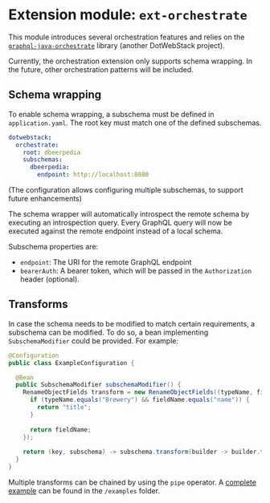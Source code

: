 # Extension module: `ext-orchestrate`

This module introduces several orchestration features and relies on the [`graphql-java-orchestrate`](https://github.com/dotwebstack/graphql-java-orchestrate) library (another DotWebStack project).

Currently, the orchestration extension only supports schema wrapping. In the future, other orchestration patterns will be included.

## Schema wrapping

To enable schema wrapping, a subschema must be defined in `application.yaml`. The root key must match one of the defined subschemas.

```yaml
dotwebstack:
  orchestrate:
    root: dbeerpedia
    subschemas:
      dbeerpedia:
        endpoint: http://localhost:8080
```

(The configuration allows configuring multiple subschemas, to support future enhancements)

The schema wrapper will automatically introspect the remote schema by executing an introspection query.
Every GraphQL query will now be executed against the remote endpoint instead of a local schema.

Subschema properties are:
* `endpoint`: The URI for the remote GraphQL endpoint
* `bearerAuth`: A bearer token, which will be passed in the `Authorization` header (optional).

## Transforms

In case the schema needs to be modified to match certain requirements, a subschema can be modified. To do so, a bean 
implementing `SubschemaModifier` could be provided. For example:

```java
@Configuration
public class ExampleConfiguration {

  @Bean
  public SubschemaModifier subschemaModifier() {
    RenameObjectFields transform = new RenameObjectFields((typeName, fieldName, fieldDefinition) -> {
      if (typeName.equals("Brewery") && fieldName.equals("name")) {
        return "title";
      }
      
      return fieldName;
    });
    
    return (key, subschema) -> subschema.transform(builder -> builder.transform(transform));
  }
}
```

Multiple transforms can be chained by using the `pipe` operator. A [complete example](https://github.com/dotwebstack/dotwebstack-framework/tree/v0.3/example/example-orchestrate) can be found in the `/examples` folder.